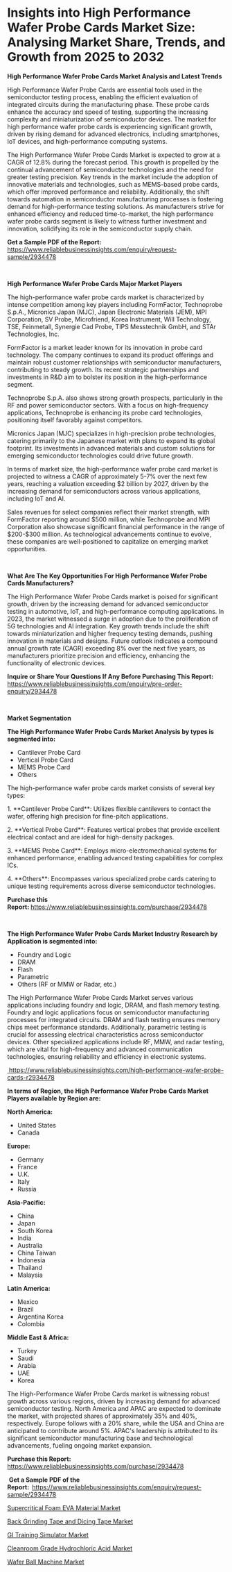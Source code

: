 <p><h1>Insights into High Performance Wafer Probe Cards Market Size: Analysing Market Share, Trends, and Growth from 2025 to 2032</h1></p><p><strong>High Performance Wafer Probe Cards Market Analysis and Latest Trends</strong></p>
<p><p>High Performance Wafer Probe Cards are essential tools used in the semiconductor testing process, enabling the efficient evaluation of integrated circuits during the manufacturing phase. These probe cards enhance the accuracy and speed of testing, supporting the increasing complexity and miniaturization of semiconductor devices. The market for high performance wafer probe cards is experiencing significant growth, driven by rising demand for advanced electronics, including smartphones, IoT devices, and high-performance computing systems.</p><p>The High Performance Wafer Probe Cards Market is expected to grow at a CAGR of 12.8% during the forecast period. This growth is propelled by the continual advancement of semiconductor technologies and the need for greater testing precision. Key trends in the market include the adoption of innovative materials and technologies, such as MEMS-based probe cards, which offer improved performance and reliability. Additionally, the shift towards automation in semiconductor manufacturing processes is fostering demand for high-performance testing solutions. As manufacturers strive for enhanced efficiency and reduced time-to-market, the high performance wafer probe cards segment is likely to witness further investment and innovation, solidifying its role in the semiconductor supply chain.</p></p>
<p><strong>Get a Sample PDF of the Report:&nbsp;</strong> <a href="https://www.reliablebusinessinsights.com/enquiry/request-sample/2934478?utm_campaign=1119&utm_medium=2&utm_source=Github&utm_content=ia&utm_term=13032025&utm_id=high-performance-wafer-probe-cards">https://www.reliablebusinessinsights.com/enquiry/request-sample/2934478</a></p>
<p>&nbsp;</p>
<p><strong>High Performance Wafer Probe Cards Major Market Players</strong></p>
<p><p>The high-performance wafer probe cards market is characterized by intense competition among key players including FormFactor, Technoprobe S.p.A., Micronics Japan (MJC), Japan Electronic Materials (JEM), MPI Corporation, SV Probe, Microfriend, Korea Instrument, Will Technology, TSE, Feinmetall, Synergie Cad Probe, TIPS Messtechnik GmbH, and STAr Technologies, Inc. </p><p>FormFactor is a market leader known for its innovation in probe card technology. The company continues to expand its product offerings and maintain robust customer relationships with semiconductor manufacturers, contributing to steady growth. Its recent strategic partnerships and investments in R&D aim to bolster its position in the high-performance segment. </p><p>Technoprobe S.p.A. also shows strong growth prospects, particularly in the RF and power semiconductor sectors. With a focus on high-frequency applications, Technoprobe is enhancing its probe card technologies, positioning itself favorably against competitors. </p><p>Micronics Japan (MJC) specializes in high-precision probe technologies, catering primarily to the Japanese market with plans to expand its global footprint. Its investments in advanced materials and custom solutions for emerging semiconductor technologies could drive future growth. </p><p>In terms of market size, the high-performance wafer probe card market is projected to witness a CAGR of approximately 5-7% over the next few years, reaching a valuation exceeding $2 billion by 2027, driven by the increasing demand for semiconductors across various applications, including IoT and AI.</p><p>Sales revenues for select companies reflect their market strength, with FormFactor reporting around $500 million, while Technoprobe and MPI Corporation also showcase significant financial performance in the range of $200-$300 million. As technological advancements continue to evolve, these companies are well-positioned to capitalize on emerging market opportunities.</p></p>
<p>&nbsp;</p>
<p><strong>What Are The Key Opportunities For High Performance Wafer Probe Cards Manufacturers?</strong></p>
<p><p>The High Performance Wafer Probe Cards market is poised for significant growth, driven by the increasing demand for advanced semiconductor testing in automotive, IoT, and high-performance computing applications. In 2023, the market witnessed a surge in adoption due to the proliferation of 5G technologies and AI integration. Key growth trends include the shift towards miniaturization and higher frequency testing demands, pushing innovation in materials and designs. Future outlook indicates a compound annual growth rate (CAGR) exceeding 8% over the next five years, as manufacturers prioritize precision and efficiency, enhancing the functionality of electronic devices.</p></p>
<p><strong>Inquire or Share Your Questions If Any Before Purchasing This Report:</strong> <a href="https://www.reliablebusinessinsights.com/enquiry/pre-order-enquiry/2934478?utm_campaign=1119&utm_medium=2&utm_source=Github&utm_content=ia&utm_term=13032025&utm_id=high-performance-wafer-probe-cards">https://www.reliablebusinessinsights.com/enquiry/pre-order-enquiry/2934478</a></p>
<p>&nbsp;</p>
<p><strong>Market Segmentation</strong></p>
<p><strong>The High Performance Wafer Probe Cards Market Analysis by types is segmented into:</strong></p>
<p><ul><li>Cantilever Probe Card</li><li>Vertical Probe Card</li><li>MEMS Probe Card</li><li>Others</li></ul></p>
<p><p>The high-performance wafer probe cards market consists of several key types: </p><p>1. **Cantilever Probe Card**: Utilizes flexible cantilevers to contact the wafer, offering high precision for fine-pitch applications.</p><p>   </p><p>2. **Vertical Probe Card**: Features vertical probes that provide excellent electrical contact and are ideal for high-density packages.</p><p>3. **MEMS Probe Card**: Employs micro-electromechanical systems for enhanced performance, enabling advanced testing capabilities for complex ICs.</p><p>4. **Others**: Encompasses various specialized probe cards catering to unique testing requirements across diverse semiconductor technologies.</p></p>
<p><strong>Purchase this Report:&nbsp;</strong><a href="https://www.reliablebusinessinsights.com/purchase/2934478?utm_campaign=1119&utm_medium=2&utm_source=Github&utm_content=ia&utm_term=13032025&utm_id=high-performance-wafer-probe-cards">https://www.reliablebusinessinsights.com/purchase/2934478</a></p>
<p>&nbsp;</p>
<p><strong>The High Performance Wafer Probe Cards Market Industry Research by Application is segmented into:</strong></p>
<p><ul><li>Foundry and Logic</li><li>DRAM</li><li>Flash</li><li>Parametric</li><li>Others (RF or MMW or Radar, etc.)</li></ul></p>
<p><p>The High Performance Wafer Probe Cards Market serves various applications including foundry and logic, DRAM, and flash memory testing. Foundry and logic applications focus on semiconductor manufacturing processes for integrated circuits. DRAM and flash testing ensures memory chips meet performance standards. Additionally, parametric testing is crucial for assessing electrical characteristics across semiconductor devices. Other specialized applications include RF, MMW, and radar testing, which are vital for high-frequency and advanced communication technologies, ensuring reliability and efficiency in electronic systems.</p></p>
<p><a href="https://www.reliablebusinessinsights.com/high-performance-wafer-probe-cards-r2934478?utm_campaign=1119&utm_medium=2&utm_source=Github&utm_content=ia&utm_term=13032025&utm_id=high-performance-wafer-probe-cards">&nbsp;https://www.reliablebusinessinsights.com/high-performance-wafer-probe-cards-r2934478</a></p>
<p><strong>In terms of Region, the High Performance Wafer Probe Cards Market Players available by Region are:</strong></p>
<p>
    <p> <strong> North America: </strong>
        <ul>
            <li>United States</li>
            <li>Canada</li>
        </ul>
        </p> 
    <p> <strong> Europe: </strong>
        <ul>
            <li>Germany</li>
            <li>France</li>
            <li>U.K.</li>
            <li>Italy</li>
            <li>Russia</li>
        </ul>
        </p> 
    <p> <strong> Asia-Pacific: </strong>
        <ul>
            <li>China</li>
            <li>Japan</li>
            <li>South Korea</li>
            <li>India</li>
            <li>Australia</li>
            <li>China Taiwan</li>
            <li>Indonesia</li>
            <li>Thailand</li>
            <li>Malaysia</li>
        </ul>
        </p> 
    <p> <strong> Latin America: </strong>
        <ul>
            <li>Mexico</li>
            <li>Brazil</li>
            <li>Argentina Korea</li>
            <li>Colombia</li>
        </ul>
        </p> 
    <p> <strong> Middle East & Africa: </strong>
        <ul>
            <li>Turkey</li>
            <li>Saudi</li>
            <li>Arabia</li>
            <li>UAE</li>
            <li>Korea</li>
        </ul>
    </p>
    </p>
<p><p>The High-Performance Wafer Probe Cards market is witnessing robust growth across various regions, driven by increasing demand for advanced semiconductor testing. North America and APAC are expected to dominate the market, with projected shares of approximately 35% and 40%, respectively. Europe follows with a 20% share, while the USA and China are anticipated to contribute around 5%. APAC's leadership is attributed to its significant semiconductor manufacturing base and technological advancements, fueling ongoing market expansion.</p></p>
<p><strong>Purchase this Report: </strong><a href="https://www.reliablebusinessinsights.com/purchase/2934478?utm_campaign=1119&utm_medium=2&utm_source=Github&utm_content=ia&utm_term=13032025&utm_id=high-performance-wafer-probe-cards">https://www.reliablebusinessinsights.com/purchase/2934478</a></p>
<p>&nbsp;<strong>Get a Sample PDF of the Report:&nbsp;&nbsp;</strong><a href="https://www.reliablebusinessinsights.com/enquiry/request-sample/2934478?utm_campaign=1119&utm_medium=2&utm_source=Github&utm_content=ia&utm_term=13032025&utm_id=high-performance-wafer-probe-cards">https://www.reliablebusinessinsights.com/enquiry/request-sample/2934478</a></p>
<p><strong></strong></p>
<p><p><a href="https://github.com/cernkomlkawi/Market-Research-Report-List-1/blob/main/supercritical-foam-eva-material-market.md?utm_campaign=1119&utm_medium=2&utm_source=Github&utm_content=ia&utm_term=13032025&utm_id=high-performance-wafer-probe-cards">Supercritical Foam EVA Material Market</a></p><p><a href="https://github.com/boonegoicks7/Market-Research-Report-List-1/blob/main/back-grinding-tape-and-dicing-tape-market.md?utm_campaign=1119&utm_medium=2&utm_source=Github&utm_content=ia&utm_term=13032025&utm_id=high-performance-wafer-probe-cards">Back Grinding Tape and Dicing Tape Market</a></p><p><a href="https://github.com/trossdushi7u/Market-Research-Report-List-1/blob/main/gi-training-simulator-market.md?utm_campaign=1119&utm_medium=2&utm_source=Github&utm_content=ia&utm_term=13032025&utm_id=high-performance-wafer-probe-cards">GI Training Simulator Market</a></p><p><a href="https://github.com/abuegalawixo/Market-Research-Report-List-1/blob/main/cleanroom-grade-hydrochloric-acid-market.md?utm_campaign=1119&utm_medium=2&utm_source=Github&utm_content=ia&utm_term=13032025&utm_id=high-performance-wafer-probe-cards">Cleanroom Grade Hydrochloric Acid Market</a></p><p><a href="https://github.com/godutetraeva/Market-Research-Report-List-1/blob/main/wafer-ball-machine-market.md?utm_campaign=1119&utm_medium=2&utm_source=Github&utm_content=ia&utm_term=13032025&utm_id=high-performance-wafer-probe-cards">Wafer Ball Machine Market</a></p></p>